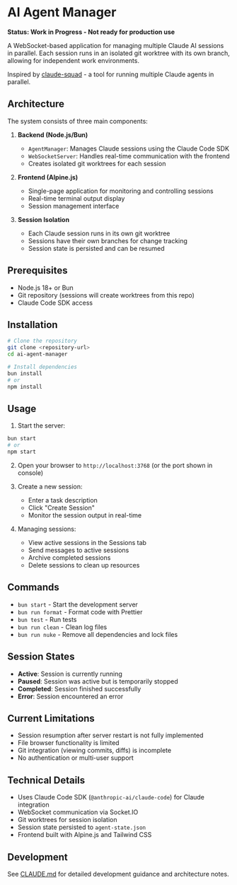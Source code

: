 # AI Agent Manager

**Status: Work in Progress - Not ready for production use**

A WebSocket-based application for managing multiple Claude AI sessions in parallel. Each session runs in an isolated git worktree with its own branch, allowing for independent work environments.

Inspired by [claude-squad](https://github.com/smtg-ai/claude-squad) - a tool for running multiple Claude agents in parallel.

## Architecture

The system consists of three main components:

1. **Backend (Node.js/Bun)**
   - `AgentManager`: Manages Claude sessions using the Claude Code SDK
   - `WebSocketServer`: Handles real-time communication with the frontend
   - Creates isolated git worktrees for each session

2. **Frontend (Alpine.js)**
   - Single-page application for monitoring and controlling sessions
   - Real-time terminal output display
   - Session management interface

3. **Session Isolation**
   - Each Claude session runs in its own git worktree
   - Sessions have their own branches for change tracking
   - Session state is persisted and can be resumed

## Prerequisites

- Node.js 18+ or Bun
- Git repository (sessions will create worktrees from this repo)
- Claude Code SDK access

## Installation

```bash
# Clone the repository
git clone <repository-url>
cd ai-agent-manager

# Install dependencies
bun install
# or
npm install
```

## Usage

1. Start the server:
```bash
bun start
# or
npm start
```

2. Open your browser to `http://localhost:3768` (or the port shown in console)

3. Create a new session:
   - Enter a task description
   - Click "Create Session"
   - Monitor the session output in real-time

4. Managing sessions:
   - View active sessions in the Sessions tab
   - Send messages to active sessions
   - Archive completed sessions
   - Delete sessions to clean up resources

## Commands

- `bun start` - Start the development server
- `bun run format` - Format code with Prettier
- `bun test` - Run tests
- `bun run clean` - Clean log files
- `bun run nuke` - Remove all dependencies and lock files

## Session States

- **Active**: Session is currently running
- **Paused**: Session was active but is temporarily stopped
- **Completed**: Session finished successfully
- **Error**: Session encountered an error

## Current Limitations

- Session resumption after server restart is not fully implemented
- File browser functionality is limited
- Git integration (viewing commits, diffs) is incomplete
- No authentication or multi-user support

## Technical Details

- Uses Claude Code SDK (`@anthropic-ai/claude-code`) for Claude integration
- WebSocket communication via Socket.IO
- Git worktrees for session isolation
- Session state persisted to `agent-state.json`
- Frontend built with Alpine.js and Tailwind CSS

## Development

See [CLAUDE.md](CLAUDE.md) for detailed development guidance and architecture notes.